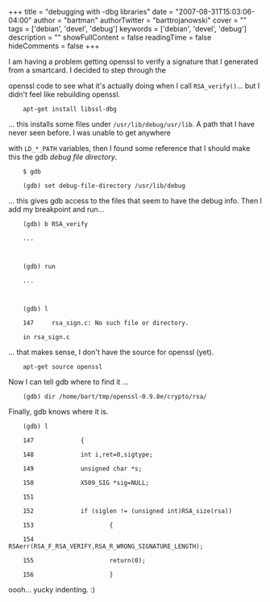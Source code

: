 +++
title = "debugging with -dbg libraries"
date = "2007-08-31T15:03:06-04:00"
author = "bartman"
authorTwitter = "barttrojanowski"
cover = ""
tags = ['debian', 'devel', 'debug']
keywords = ['debian', 'devel', 'debug']
description = ""
showFullContent = false
readingTime = false
hideComments = false
+++

I am having a problem getting openssl to verify a signature that I generated from a smartcard.  I decided to step through the 

openssl code to see what it's actually doing when I call `RSA_verify()`... but I didn't feel like rebuilding openssl.



<!--more-->



        apt-get install libssl-dbg



... this installs some files under `/usr/lib/debug/usr/lib`.  A path that I have never seen before.  I was unable to get anywhere

with `LD_*_PATH` variables, then I found some reference that I should make this the gdb *debug file directory*.



        $ gdb

        (gdb) set debug-file-directory /usr/lib/debug



... this gives gdb access to the files that seem to have the debug info.  Then I add my breakpoint and run...



        (gdb) b RSA_verify

        ...



        (gdb) run

        ...



        (gdb) l

        147     rsa_sign.c: No such file or directory.

        in rsa_sign.c



... that makes sense, I don't have the source for openssl (yet).



        apt-get source openssl



Now I can tell gdb where to find it ...



        (gdb) dir /home/bart/tmp/openssl-0.9.8e/crypto/rsa/



Finally, gdb knows where it is.



        (gdb) l

        147             {

        148             int i,ret=0,sigtype;

        149             unsigned char *s;

        150             X509_SIG *sig=NULL;

        151     

        152             if (siglen != (unsigned int)RSA_size(rsa))

        153                     {

        154                     RSAerr(RSA_F_RSA_VERIFY,RSA_R_WRONG_SIGNATURE_LENGTH);

        155                     return(0);

        156                     }



oooh... yucky indenting. :)
